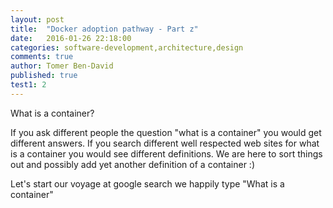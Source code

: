 ```yaml
---
layout: post
title:  "Docker adoption pathway - Part z"
date:   2016-01-26 22:18:00
categories: software-development,architecture,design
comments: true
author: Tomer Ben-David
published: true
test1: 2
---
```

What is a container?

If you ask different people the question "what is a container" you would get different answers.  If you search different well respected web sites for what is a container you would see different definitions.  We are here to sort things out and possibly add yet another definition of a container :)

Let's start our voyage at google search we happily type "What is a container"